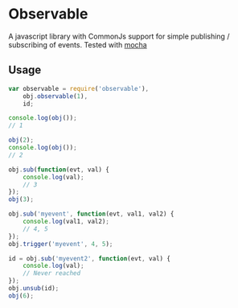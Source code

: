 # Observable

A javascript library with CommonJs support for simple publishing / subscribing of events. Tested with [mocha](http://mochajs.org/)

## Usage

``` javascript
var observable = require('observable'),
    obj.observable(1),
    id;

console.log(obj());
// 1

obj(2);
console.log(obj());
// 2

obj.sub(function(evt, val) {
    console.log(val);
    // 3
});
obj(3);

obj.sub('myevent', function(evt, val1, val2) {
    console.log(val1, val2);
    // 4, 5
});
obj.trigger('myevent', 4, 5);

id = obj.sub('myevent2', function(evt, val) {
    console.log(val);
    // Never reached
});
obj.unsub(id);
obj(6);

```